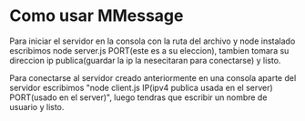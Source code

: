 # Como usar MMessage

Para iniciar el servidor en la consola con la ruta del archivo y node instalado escribimos node server.js PORT(este es a su eleccion),
tambien tomara su direccion ip publica(guardar la ip la nesecitaran para conectarse) y listo.

Para conectarse al servidor creado anteriormente en una consola aparte del servidor escribimos "node client.js IP(ipv4 publica usada en el server) PORT(usado en el server)",
luego tendras que escribir un nombre de usuario y listo.
